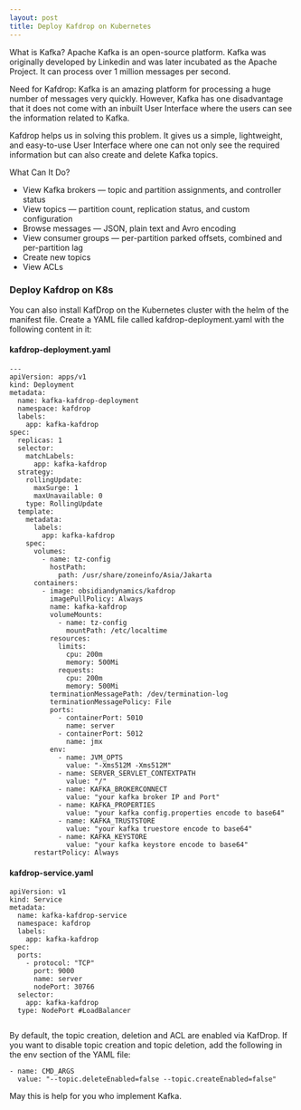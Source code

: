 ```yaml
---
layout: post
title: Deploy Kafdrop on Kubernetes
---
```


What is Kafka?
Apache Kafka is an open-source platform. Kafka was originally developed by Linkedin and was later incubated as the Apache Project. It can process over 1 million messages per second.

Need for Kafdrop:
Kafka is an amazing platform for processing a huge number of messages very quickly. However, Kafka has one disadvantage that it does not come with an inbuilt User Interface where the users can see the information related to Kafka.

Kafdrop helps us in solving this problem. It gives us a simple, lightweight, and easy-to-use User Interface where one can not only see the required information but can also create and delete Kafka topics.

What Can It Do?
- View Kafka brokers — topic and partition assignments, and controller status
- View topics — partition count, replication status, and custom configuration
- Browse messages — JSON, plain text and Avro encoding
- View consumer groups — per-partition parked offsets, combined and per-partition lag
- Create new topics
- View ACLs

### Deploy Kafdrop on K8s
You can also install KafDrop on the Kubernetes cluster with the helm of the manifest file. Create a YAML file called kafdrop-deployment.yaml with the following content in it:

#### kafdrop-deployment.yaml
```
---
apiVersion: apps/v1
kind: Deployment
metadata:
  name: kafka-kafdrop-deployment
  namespace: kafdrop
  labels:
    app: kafka-kafdrop
spec:
  replicas: 1
  selector:
    matchLabels:
      app: kafka-kafdrop
  strategy:
    rollingUpdate:
      maxSurge: 1
      maxUnavailable: 0
    type: RollingUpdate
  template:
    metadata:
      labels:
        app: kafka-kafdrop
    spec:
      volumes:
        - name: tz-config
          hostPath:
            path: /usr/share/zoneinfo/Asia/Jakarta
      containers:
        - image: obsidiandynamics/kafdrop
          imagePullPolicy: Always
          name: kafka-kafdrop
          volumeMounts:
            - name: tz-config
              mountPath: /etc/localtime
          resources:
            limits:
              cpu: 200m
              memory: 500Mi
            requests:
              cpu: 200m
              memory: 500Mi
          terminationMessagePath: /dev/termination-log
          terminationMessagePolicy: File
          ports:
            - containerPort: 5010
              name: server
            - containerPort: 5012
              name: jmx
          env:
            - name: JVM_OPTS
              value: "-Xms512M -Xms512M"
            - name: SERVER_SERVLET_CONTEXTPATH
              value: "/"
            - name: KAFKA_BROKERCONNECT
              value: "your kafka broker IP and Port"
            - name: KAFKA_PROPERTIES
              value: "your kafka config.properties encode to base64"
            - name: KAFKA_TRUSTSTORE
              value: "your kafka truestore encode to base64"
            - name: KAFKA_KEYSTORE
              value: "your kafka keystore encode to base64"
      restartPolicy: Always
```
#### kafdrop-service.yaml

```
apiVersion: v1
kind: Service
metadata:
  name: kafka-kafdrop-service
  namespace: kafdrop
  labels:
    app: kafka-kafdrop
spec:
  ports:
    - protocol: "TCP"
      port: 9000
      name: server
      nodePort: 30766
  selector:
    app: kafka-kafdrop
  type: NodePort #LoadBalancer
  
```
By default, the topic creation, deletion and ACL are enabled via KafDrop. If you want to disable topic creation and topic deletion, add the following in the env section of the YAML file:
```
- name: CMD_ARGS
  value: "--topic.deleteEnabled=false --topic.createEnabled=false"
```

May this is help for you who implement Kafka. 
